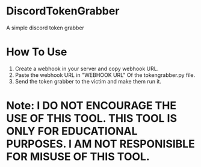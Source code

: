 # DiscordTokenGrabber
A simple discord token grabber

# How To Use
1. Create a webhook in your server and copy webhook URL.
2. Paste the webhook URL in "WEBHOOK URL" Of the tokengrabber.py file.
3. Send the token grabber to the victim and make them run it.

# **Note: I DO NOT ENCOURAGE THE USE OF THIS TOOL. THIS TOOL IS ONLY FOR EDUCATIONAL PURPOSES. I AM NOT RESPONISIBLE FOR MISUSE OF THIS TOOL.**
